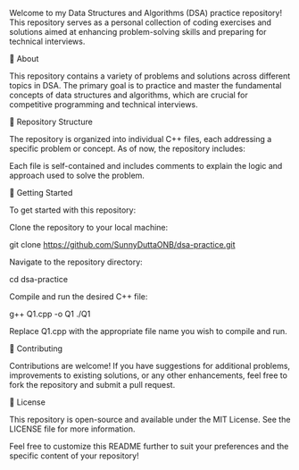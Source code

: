 Welcome to my Data Structures and Algorithms (DSA) practice repository! This repository serves as a personal collection of coding exercises and solutions aimed at enhancing problem-solving skills and preparing for technical interviews.

🧠 About

This repository contains a variety of problems and solutions across different topics in DSA. The primary goal is to practice and master the fundamental concepts of data structures and algorithms, which are crucial for competitive programming and technical interviews.

📁 Repository Structure

The repository is organized into individual C++ files, each addressing a specific problem or concept. As of now, the repository includes:



Each file is self-contained and includes comments to explain the logic and approach used to solve the problem.

🚀 Getting Started

To get started with this repository:

Clone the repository to your local machine:

git clone https://github.com/SunnyDuttaONB/dsa-practice.git


Navigate to the repository directory:

cd dsa-practice


Compile and run the desired C++ file:

g++ Q1.cpp -o Q1
./Q1


Replace Q1.cpp with the appropriate file name you wish to compile and run.

🧪 Contributing

Contributions are welcome! If you have suggestions for additional problems, improvements to existing solutions, or any other enhancements, feel free to fork the repository and submit a pull request.

📄 License

This repository is open-source and available under the MIT License. See the LICENSE
 file for more information.

Feel free to customize this README further to suit your preferences and the specific content of your repository!
